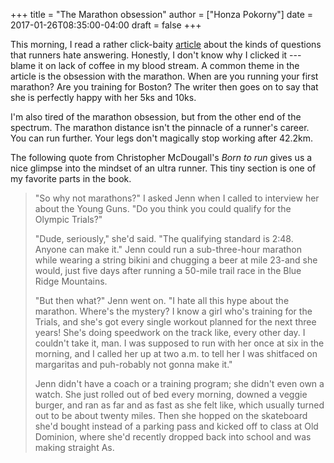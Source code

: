 +++
title = "The Marathon obsession"
author = ["Honza Pokorny"]
date = 2017-01-26T08:35:00-04:00
draft = false
+++

This morning, I read a rather click-baity [article](http://runningmagazine.ca/11-questions-runners-hate-answering/) about the kinds of
questions that runners hate answering. Honestly, I don't know why I clicked it
--- blame it on lack of coffee in my blood stream. A common theme in the
article is the obsession with the marathon. When are you running your first
marathon? Are you training for Boston? The writer then goes on to say that
she is perfectly happy with her 5ks and 10ks.

I'm also tired of the marathon obsession, but from the other end of the
spectrum. The marathon distance isn't the pinnacle of a runner's career. You
can run further. Your legs don't magically stop working after 42.2km.

The following quote from Christopher McDougall's _Born to run_ gives us a nice
glimpse into the mindset of an ultra runner. This tiny section is one of my
favorite parts in the book.

> "So why not marathons?" I asked Jenn when I called to interview her about
> the Young Guns. "Do you think you could qualify for the Olympic Trials?"
>
> "Dude, seriously," she'd said. "The qualifying standard is 2:48. Anyone can
> make it." Jenn could run a sub-three-hour marathon while wearing a string
> bikini and chugging a beer at mile 23-and she would, just five days after
> running a 50-mile trail race in the Blue Ridge Mountains.
>
> "But then what?" Jenn went on. "I hate all this hype about the marathon.
> Where's the mystery? I know a girl who's training for the Trials, and she's
> got every single workout planned for the next three years! She's doing
> speedwork on the track like, every other day. I couldn't take it, man. I
> was supposed to run with her once at six in the morning, and I called her
> up at two a.m. to tell her I was shitfaced on margaritas and puh-robably
> not gonna make it."
>
> Jenn didn't have a coach or a training program; she didn't even own a
> watch. She just rolled out of bed every morning, downed a veggie burger,
> and ran as far and as fast as she felt like, which usually turned out to be
> about twenty miles. Then she hopped on the skateboard she'd bought instead
> of a parking pass and kicked off to class at Old Dominion, where she'd
> recently dropped back into school and was making straight As.
